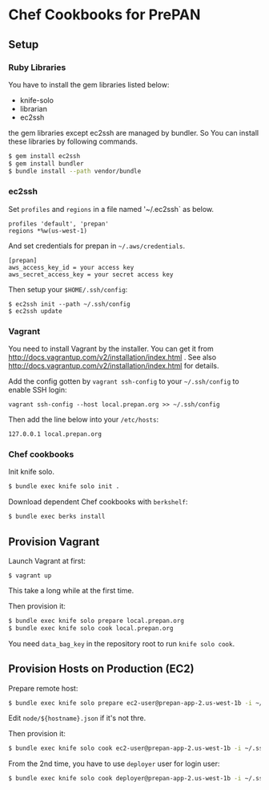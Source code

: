 # Chef Cookbooks for PrePAN

## Setup

### Ruby Libraries

You have to install the gem libraries listed below:

  * knife-solo
  * librarian
  * ec2ssh

the gem libraries except ec2ssh are managed by bundler.  So You can install these libraries by following commands.

```sh
$ gem install ec2ssh
$ gem install bundler
$ bundle install --path vendor/bundle
```

### ec2ssh

Set `profiles` and `regions` in a file named '~/.ec2ssh` as below.

```
profiles 'default', 'prepan'
regions *%w(us-west-1)
```

And set credentials for prepan in `~/.aws/credentials`.

```
[prepan]
aws_access_key_id = your access key
aws_secret_access_key = your secret access key
```

Then setup your `$HOME/.ssh/config`:

```
$ ec2ssh init --path ~/.ssh/config
$ ec2ssh update
```

### Vagrant

You need to install Vagrant by the installer.  You can get it from http://docs.vagrantup.com/v2/installation/index.html .  See also http://docs.vagrantup.com/v2/installation/index.html for details.

Add the config gotten by `vagrant ssh-config` to your `~/.ssh/config` to enable SSH login:

```
vagrant ssh-config --host local.prepan.org >> ~/.ssh/config
```

Then add the line below into your `/etc/hosts`:

```
127.0.0.1 local.prepan.org
```

### Chef cookbooks

Init knife solo.

```sh
$ bundle exec knife solo init .
```

Download dependent Chef cookbooks with `berkshelf`:

```sh
$ bundle exec berks install
```

## Provision Vagrant

Launch Vagrant at first:

```
$ vagrant up
```

This take a long while at the first time.

Then provision it:

```sh
$ bundle exec knife solo prepare local.prepan.org
$ bundle exec knife solo cook local.prepan.org
```

You need `data_bag_key` in the repository root to run `knife solo cook`.

## Provision Hosts on Production (EC2)

Prepare remote host:

```sh
$ bundle exec knife solo prepare ec2-user@prepan-app-2.us-west-1b -i ~/.ssh/prepan.pem
```

Edit `node/${hostname}.json` if it's not thre.

Then provision it:

```sh
$ bundle exec knife solo cook ec2-user@prepan-app-2.us-west-1b -i ~/.ssh/prepan.pem
```

From the 2nd time, you have to use `deployer` user for login user:

```sh
$ bundle exec knife solo cook deployer@prepan-app-2.us-west-1b -i ~/.ssh/prepan.pem
```
